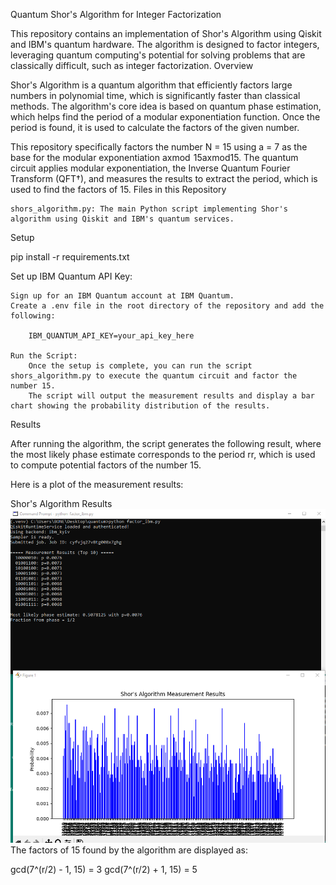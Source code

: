 
Quantum Shor's Algorithm for Integer Factorization

This repository contains an implementation of Shor's Algorithm using Qiskit and IBM's quantum hardware. The algorithm is designed to factor integers, leveraging quantum computing's potential for solving problems that are classically difficult, such as integer factorization.
Overview

Shor's Algorithm is a quantum algorithm that efficiently factors large numbers in polynomial time, which is significantly faster than classical methods. The algorithm's core idea is based on quantum phase estimation, which helps find the period of a modular exponentiation function. Once the period is found, it is used to calculate the factors of the given number.

This repository specifically factors the number N = 15 using a = 7 as the base for the modular exponentiation axmod  15axmod15. The quantum circuit applies modular exponentiation, the Inverse Quantum Fourier Transform (QFT†), and measures the results to extract the period, which is used to find the factors of 15.
Files in this Repository

    shors_algorithm.py: The main Python script implementing Shor's algorithm using Qiskit and IBM's quantum services.

Setup

pip install -r requirements.txt

Set up IBM Quantum API Key:

    Sign up for an IBM Quantum account at IBM Quantum.
    Create a .env file in the root directory of the repository and add the following:

        IBM_QUANTUM_API_KEY=your_api_key_here

    Run the Script:
        Once the setup is complete, you can run the script shors_algorithm.py to execute the quantum circuit and factor the number 15.
        The script will output the measurement results and display a bar chart showing the probability distribution of the results.

Results

After running the algorithm, the script generates the following result, where the most likely phase estimate corresponds to the period rr, which is used to compute potential factors of the number 15.

Here is a plot of the measurement results:

Shor's Algorithm Results
![](shorsalgorithmresults.png)
The factors of 15 found by the algorithm are displayed as:

  gcd(7^(r/2) - 1, 15) = 3
  gcd(7^(r/2) + 1, 15) = 5
